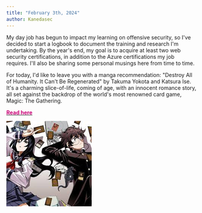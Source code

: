 ```yaml
---
title: "February 3th, 2024"
author: Kanedasec
---
```

My day job has begun to impact my learning on offensive security, so I've decided to start a logbook to document the training and research I'm undertaking. By the year's end, my goal is to acquire at least two web security certifications, in addition to the Azure certifications my job requires. I'll also be sharing some personal musings here from time to time. 

For today, I'd like to leave you with a manga recommendation: "Destroy All of Humanity. It Can't Be Regenerated" by Takuma Yokota and Katsura Ise. It's a charming slice-of-life, coming of age, with an innocent romance story, all set against the backdrop of the world's most renowned card game, Magic: The Gathering. 

[<span style="color:#c90076;">**Read here**</span>](https://mangadex.org/title/d3390cac-4827-436b-a9a2-4f317a155117/subete-no-jinrui-wo-hakai-suru-sorera-wa-saisei-dekinai)


![manga](/assets/img/journal/Destroy-all-humanity-It-cant-be-regenerated.jpeg)

